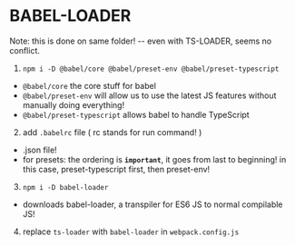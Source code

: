 # BABEL-LOADER

Note: this is done on same folder! -- even with TS-LOADER, seems no conflict.

1. `npm i -D @babel/core @babel/preset-env @babel/preset-typescript`

-   `@babel/core` the core stuff for babel
-   `@babel/preset-env` will allow us to use the latest JS features without manually doing everything!
-   `@babel/preset-typescript` allows babel to handle TypeScript

2. add `.babelrc` file ( rc stands for run command! )

-   .json file!
-   for presets: the ordering is **`important`**, it goes from last to beginning! in this case, preset-typescript first, then preset-env!

3. `npm i -D babel-loader`

-   downloads babel-loader, a transpiler for ES6 JS to normal compilable JS!

4. replace `ts-loader` with `babel-loader` in `webpack.config.js`
